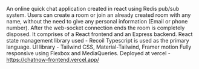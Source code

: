An online quick chat application created in react using Redis pub/sub system. Users can create a room or join an already created room with any name, without the need to give any personal information (Email or phone number). After the web-socket connection ends the room is completely disposed.
It comprises of a React frontend and an Express backend.
React state management library used - Recoil
Typescript is used as the primary language.
UI library - Tailwind CSS, Material-Tailwind, Framer motion
Fully responsive using Flexbox and MediaQueries.
Deployed at vercel - https://chatnow-frontend.vercel.app/